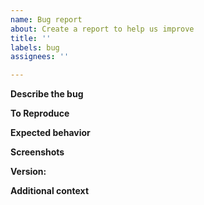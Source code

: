 ```yaml
---
name: Bug report
about: Create a report to help us improve
title: ''
labels: bug
assignees: ''

---
```


<!-- Please fill out as much of the template as you can. -->

**Describe the bug**
<!-- Put a clear and concise description of the bug here. -->

**To Reproduce**
<!--
Describe here the steps to reproduce the behavior, e.g.:
1. Go to '...'
2. Click on '....'
3. Scroll down to '....'
4. See error
-->

**Expected behavior**
<!-- Put a clear and concise description of what you expected to happen. -->

**Screenshots**
<!-- If applicable, add screenshots here to help explain your problem. -->

**Version:**
<!--
Tell us what version of JBrowse 2 you are using (e.g. 2.0.3).

If you're using the desktop version, tell us what OS are you using (e.g. MacOS
Catalina).

If you're using the web version, tell us what browser you are using (e.g.
Chrome)
-->

**Additional context**
<!-- Add any other context about the problem here. -->
